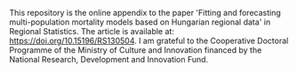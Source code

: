 This repository is the online appendix to the paper 'Fitting and forecasting multi-population mortality models based on Hungarian regional data' in Regional Statistics. The article is available at: https://doi.org/10.15196/RS130504. I am grateful to the Cooperative Doctoral Programme of the Ministry of Culture and Innovation financed by the National Research, Development and Innovation Fund.
